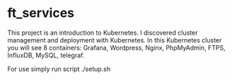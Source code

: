 # ft_services

This project is an introduction to Kubernetes. I discovered cluster management and
deployment with Kubernetes. 
In this Kubernetes cluster you will see 8 containers: Grafana, Wordpress, Nginx, PhpMyAdmin, FTPS, InfluxDB, MySQL, telegraf.

For use simply run script ./setup.sh
